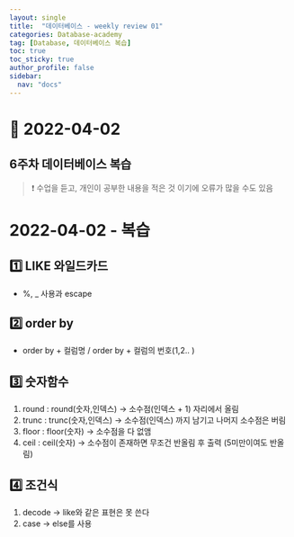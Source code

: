 ```yaml
---
layout: single
title:  "데이터베이스 - weekly review 01"
categories: Database-academy
tag: [Database, 데이터베이스 복습]
toc: true
toc_sticky: true
author_profile: false
sidebar:
  nav: "docs"
---
```



# 🔐 2022-04-02

## 6주차 데이터베이스 복습

<!--Quote-->

> ❗ 수업을 듣고, 개인이 공부한 내용을 적은 것 이기에 오류가 많을 수도 있음  


# 2022-04-02 - 복습

## 1️⃣ LIKE 와일드카드

- %, _ 사용과 escape

## 2️⃣ order by

- order by + 컬럼명 / order by + 컬럼의 번호(1,2.. )

## 3️⃣ 숫자함수

1. round : round(숫자,인덱스)  → 소수점(인덱스 + 1) 자리에서 올림  
2. trunc :  trunc(숫자,인덱스) → 소수점(인덱스) 까지 남기고 나머지 소수점은 버림 
3. floor :  floor(숫자) → 소수점을 다 없앰 
4. ceil : ceil(숫자) → 소수점이 존재하면 무조건 반올림 후 출력 (5미만이여도 반올림)

## 4️⃣ 조건식

1. decode → like와 같은 표현은 못 쓴다 
2. case → else를 사용